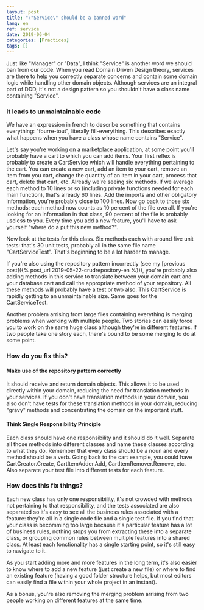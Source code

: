 ```yaml
---
layout: post
title: "\"Service\" should be a banned word"
lang: en
ref: service
date: 2019-06-04
categories: [Practices]
tags: []
---
```

Just like "Manager" or "Data", I think "Service" is another word we should ban from our code. When you read Domain Driven Design theory, services are there to help you correctly separate concerns and contain some domain logic while handling other domain objects. Although services are an integral part of DDD, it's not a design pattern so you shouldn't have a class name containing "Service".

### It leads to unmaintainable code
We have an expression in french to describe something that contains everything: "fourre-tout", literally fill-everything. This describes exactly what happens when you have a class whose name contains "Service".

Let's say you're working on a marketplace application, at some point you'll probably have a cart to which you can add items. Your first reflex is probably to create a CartService which will handle everything pertaining to the cart. You can create a new cart, add an item to your cart, remove an item from you cart, change the quantity of an item in your cart, process that cart, delete that cart, etc. Already we're seeing six methods. If we average each method to 10 lines or so (including private functions needed for each main function), that's already 60 lines. Add the imports and other obligatory information, you're probably close to 100 lines. Now go back to those six methods: each method now counts as 10 percent of the file overall. If you're looking for an information in that class, 90 percent of the file is probably useless to you. Every time you add a new feature, you'll have to ask yourself "where do a put this new method?".

Now look at the tests for this class. Six methods each with around five unit tests: that's 30 unit tests, probably all in the same file name "CartServiceTest". That's beginning to be a lot harder to manage.

If you're also using the repository pattern incorrectly (see my [previous post]({% post_url 2019-05-22-crudrepository-en %})), you're probably also adding methods in this service to translate between your domain cart and your database cart and call the appropriate method of your repository. All these methods will probably have a test or two also. This CartService is rapidly getting to an unmaintainable size. Same goes for the CartServiceTest.

Another problem arrising from large files containing everything is merging problems when working with multiple people. Two stories can easily force you to work on the same huge class although they're in different features. If two people take one story each, there's bound to be some merging to do at some point.

### How do you fix this?

#### Make use of the repository pattern correctly
It should receive and return domain objects. This allows it to be used directly within your domain, reducing the need for translation methods in your services. If you don't have translation methods in your domain, you also don't have tests for these translation methods in your domain, reducing "gravy" methods and concentrating the domain on the important stuff.

#### Think Single Responsibility Principle
Each class should have one responsibility and it should do it well. Separate all those methods into different classes and name these classes according to what they do. Remember that every class should be a noun and every method should be a verb. Going back to the cart example, you could have CartCreator.Create, CartItemAdder.Add, CartItemRemover.Remove, etc. Also separate your test file into different tests for each feature.

### How does this fix things?
Each new class has only one responsibility, it's not crowded with methods not pertaining to that responsibility, and the tests associated are also separated so it's easy to see all the business rules associated with a feature: they're all in a single code file and a single test file. If you find that your class is becomming too large because it's particular feature has a lot of business rules, nothing stops you from extracting these into a separate class, or grouping common rules between multiple features into a shared class. At least each fonctionality has a single starting point, so it's still easy to navigate to it.

As you start adding more and more features in the long term, it's also easier to know where to add a new feature (just create a new file) or where to find an existing feature (having a good folder structure helps, but most editors can easily find a file within your whole project in an instant).

As a bonus, you're also removing the merging problem arrising from two people working on different features at the same time.
